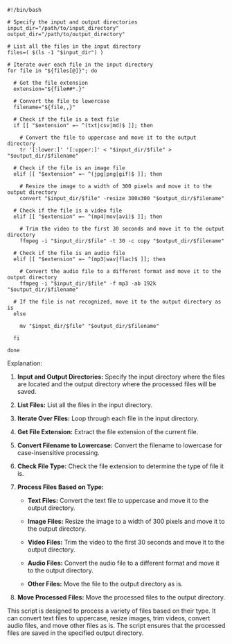 ```
#!/bin/bash

# Specify the input and output directories
input_dir="/path/to/input_directory"
output_dir="/path/to/output_directory"

# List all the files in the input directory
files=( $(ls -1 "$input_dir") )

# Iterate over each file in the input directory
for file in "${files[@]}"; do

  # Get the file extension
  extension="${file##*.}"

  # Convert the file to lowercase
  filename="${file,,}"

  # Check if the file is a text file
  if [[ "$extension" =~ ^(txt|csv|md)$ ]]; then

    # Convert the file to uppercase and move it to the output directory
    tr '[:lower:]' '[:upper:]' < "$input_dir/$file" > "$output_dir/$filename"

  # Check if the file is an image file
  elif [[ "$extension" =~ ^(jpg|png|gif)$ ]]; then

    # Resize the image to a width of 300 pixels and move it to the output directory
    convert "$input_dir/$file" -resize 300x300 "$output_dir/$filename"

  # Check if the file is a video file
  elif [[ "$extension" =~ ^(mp4|mov|avi)$ ]]; then

    # Trim the video to the first 30 seconds and move it to the output directory
    ffmpeg -i "$input_dir/$file" -t 30 -c copy "$output_dir/$filename"

  # Check if the file is an audio file
  elif [[ "$extension" =~ ^(mp3|wav|flac)$ ]]; then

    # Convert the audio file to a different format and move it to the output directory
    ffmpeg -i "$input_dir/$file" -f mp3 -ab 192k "$output_dir/$filename"

  # If the file is not recognized, move it to the output directory as is
  else

    mv "$input_dir/$file" "$output_dir/$filename"

  fi

done

```

Explanation:

1. **Input and Output Directories:** Specify the input directory where the files are located and the output directory where the processed files will be saved.

2. **List Files:** List all the files in the input directory.

3. **Iterate Over Files:** Loop through each file in the input directory.

4. **Get File Extension:** Extract the file extension of the current file.

5. **Convert Filename to Lowercase:** Convert the filename to lowercase for case-insensitive processing.

6. **Check File Type:** Check the file extension to determine the type of file it is.

7. **Process Files Based on Type:**

   - **Text Files:** Convert the text file to uppercase and move it to the output directory.

   - **Image Files:** Resize the image to a width of 300 pixels and move it to the output directory.

   - **Video Files:** Trim the video to the first 30 seconds and move it to the output directory.

   - **Audio Files:** Convert the audio file to a different format and move it to the output directory.

   - **Other Files:** Move the file to the output directory as is.

8. **Move Processed Files:** Move the processed files to the output directory.

This script is designed to process a variety of files based on their type. It can convert text files to uppercase, resize images, trim videos, convert audio files, and move other files as is. The script ensures that the processed files are saved in the specified output directory.